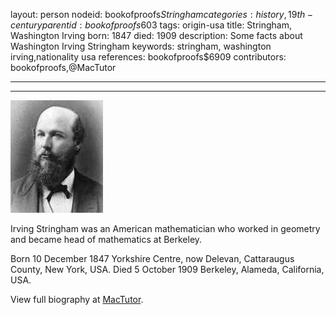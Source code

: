 layout: person
nodeid: bookofproofs$Stringham
categories: history,19th-century
parentid: bookofproofs$603
tags: origin-usa
title: Stringham, Washington Irving
born: 1847
died: 1909
description: Some facts about Washington Irving Stringham
keywords: stringham, washington irving,nationality usa
references: bookofproofs$6909
contributors: bookofproofs,@MacTutor

---


---

![Stringham.jpg](https://github.com/bookofproofs/bookofproofs.github.io/blob/main/_sources/_assets/images/portraits/Stringham.jpg?raw=true)

Irving Stringham was an American mathematician who worked in geometry and became head of mathematics at Berkeley.

Born 10 December 1847 Yorkshire Centre, now Delevan, Cattaraugus County, New York, USA. Died 5 October 1909 Berkeley, Alameda, California, USA.


View full biography at [MacTutor](https://mathshistory.st-andrews.ac.uk/Biographies/Stringham/).